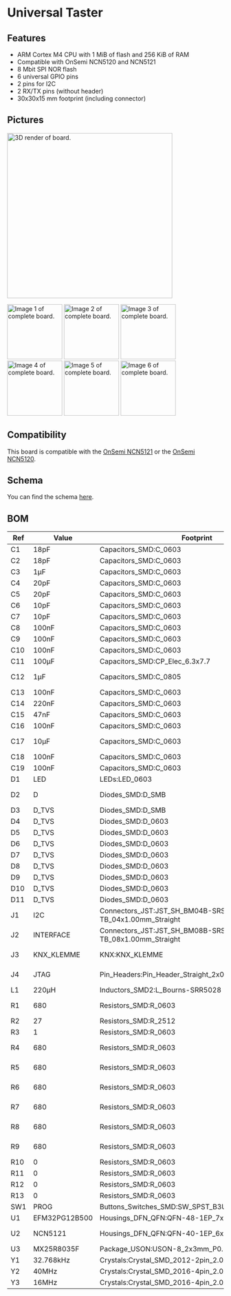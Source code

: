 # Universal Taster

## Features
* ARM Cortex M4 CPU with 1 MiB of flash and 256 KiB of RAM
* Compatible with OnSemi NCN5120 and NCN5121
* 8 Mbit SPI NOR flash
* 6 universal GPIO pins
* 2 pins for I2C
* 2 RX/TX pins (without header)
* 30x30x15 mm footprint (including connector)

## Pictures
<img src="Pictures/TopView.png" width="384" alt="3D render of board.">

[<img src="Pictures/Image1.jpg" width="128" alt="Image 1 of complete board.">](Pictures/Image1.jpg)
[<img src="Pictures/Image2.jpg" width="128" alt="Image 2 of complete board.">](Pictures/Image2.jpg)
[<img src="Pictures/Image3.jpg" width="128" alt="Image 3 of complete board.">](Pictures/Image3.jpg)
[<img src="Pictures/Image4.jpg" width="128" alt="Image 4 of complete board.">](Pictures/Image4.jpg)
[<img src="Pictures/Image5.jpg" width="128" alt="Image 5 of complete board.">](Pictures/Image5.jpg)
[<img src="Pictures/Image6.jpg" width="128" alt="Image 6 of complete board.">](Pictures/Image6.jpg)

## Compatibility
This board is compatible with the [OnSemi NCN5121](http://www.onsemi.com/pub/Collateral/NCN5121-D.PDF) or the [OnSemi NCN5120](http://www.onsemi.com/pub/Collateral/NCN5120-D.PDF).

## Schema
You can find the schema [here](Taster.pdf).

## BOM
| **Ref** | **Value**     | **Footprint**                                          | **Farnell** | **DigiKey**         | **Notes**         |
|---------|---------------|--------------------------------------------------------|-------------|---------------------|-------------------|
| C1      | 18pF          | Capacitors_SMD:C_0603                                  | 2821267     |                     |                   |
| C2      | 18pF          | Capacitors_SMD:C_0603                                  | 2821267     |                     |                   |
| C3      | 1µF           | Capacitors_SMD:C_0603                                  |             | 587-1437-1-ND       | 35 V              |
| C4      | 20pF          | Capacitors_SMD:C_0603                                  | 2627461     |                     |                   |
| C5      | 20pF          | Capacitors_SMD:C_0603                                  | 2627461     |                     |                   |
| C6      | 10pF          | Capacitors_SMD:C_0603                                  | 1414600     |                     |                   |
| C7      | 10pF          | Capacitors_SMD:C_0603                                  | 1414600     |                     |                   |
| C8      | 100nF         | Capacitors_SMD:C_0603                                  | 1833843     |                     |                   |
| C9      | 100nF         | Capacitors_SMD:C_0603                                  | 1833843     |                     |                   |
| C10     | 100nF         | Capacitors_SMD:C_0603                                  | 1833843     |                     |                   |
| C11     | 100µF         | Capacitors_SMD:CP_Elec_6.3x7.7                         |             | 732-8511-1-ND       | 35 V              |
| C12     | 1µF           | Capacitors_SMD:C_0805                                  | 2346944     |                     | 35 V 2R ESR       |
| C13     | 100nF         | Capacitors_SMD:C_0603                                  | 1833843     |                     |                   |
| C14     | 220nF         | Capacitors_SMD:C_0603                                  | 2346906     |                     | 50V               |
| C15     | 47nF          | Capacitors_SMD:C_0603                                  | 2524870     |                     | 50V               |
| C16     | 100nF         | Capacitors_SMD:C_0603                                  | 1833843     |                     |                   |
| C17     | 10µF          | Capacitors_SMD:C_0603                                  |             | 445-9104-1-ND       | 6.3 V 0.1R ESR    |
| C18     | 100nF         | Capacitors_SMD:C_0603                                  | 1833843     |                     |                   |
| C19     | 100nF         | Capacitors_SMD:C_0603                                  | 1833843     |                     |                   |
| D1      | LED           | LEDs:LED_0603                                          | 2687487     |                     |                   |
| D2      | D             | Diodes_SMD:D_SMB                                       |             | 1SMA40CAT3GOSCT-ND  |                   |
| D3      | D_TVS         | Diodes_SMD:D_SMB                                       |             | SS16T3GOSCT-ND      |                   |
| D4      | D_TVS         | Diodes_SMD:D_0603                                      | 2368172     |                     |                   |
| D5      | D_TVS         | Diodes_SMD:D_0603                                      | 2368172     |                     |                   |
| D6      | D_TVS         | Diodes_SMD:D_0603                                      | 2368172     |                     |                   |
| D7      | D_TVS         | Diodes_SMD:D_0603                                      | 2368172     |                     |                   |
| D8      | D_TVS         | Diodes_SMD:D_0603                                      | 2368172     |                     |                   |
| D9      | D_TVS         | Diodes_SMD:D_0603                                      | 2368172     |                     |                   |
| D10     | D_TVS         | Diodes_SMD:D_0603                                      | 2368172     |                     |                   |
| D11     | D_TVS         | Diodes_SMD:D_0603                                      | 2368172     |                     |                   |
| J1      | I2C           | Connectors_JST:JST_SH_BM04B-SRSS-TB_04x1.00mm_Straight |             |                     | Ebay              |
| J2      | INTERFACE     | Connectors_JST:JST_SH_BM08B-SRSS-TB_08x1.00mm_Straight |             |                     | Ebay              |
| J3      | KNX_KLEMME    | KNX:KNX_KLEMME                                         |             | 36-1425-2-ND        | Two needed        |
| J4      | JTAG          | Pin_Headers:Pin_Header_Straight_2x03_Pitch1.27mm_SMD   | 2308512     |                     | Contra is 1865334 |
| L1      | 220µH         | Inductors_SMD2:L_Bourns-SRR5028                        |             | SRR5028-221YCT-ND   |                   |
| R1      | 680           | Resistors_SMD:R_0603                                   |             | MCT0603-680-CFCT-ND |                   |
| R2      | 27            | Resistors_SMD:R_2512                                   | 2426565     |                     |                   |
| R3      | 1             | Resistors_SMD:R_0603                                   | 2078888     |                     |                   |
| R4      | 680           | Resistors_SMD:R_0603                                   |             | MCT0603-680-CFCT-ND |                   |
| R5      | 680           | Resistors_SMD:R_0603                                   |             | MCT0603-680-CFCT-ND |                   |
| R6      | 680           | Resistors_SMD:R_0603                                   |             | MCT0603-680-CFCT-ND |                   |
| R7      | 680           | Resistors_SMD:R_0603                                   |             | MCT0603-680-CFCT-ND |                   |
| R8      | 680           | Resistors_SMD:R_0603                                   |             | MCT0603-680-CFCT-ND |                   |
| R9      | 680           | Resistors_SMD:R_0603                                   |             | MCT0603-680-CFCT-ND |                   |
| R10     | 0             | Resistors_SMD:R_0603                                   |             | 311-0.0GRCT-ND      |                   |
| R11     | 0             | Resistors_SMD:R_0603                                   |             | 311-0.0GRCT-ND      |                   |
| R12     | 0             | Resistors_SMD:R_0603                                   |             | 311-0.0GRCT-ND      |                   |
| R13     | 0             | Resistors_SMD:R_0603                                   |             | 311-0.0GRCT-ND      |                   |
| SW1     | PROG          | Buttons_Switches_SMD:SW_SPST_B3U-1000P                 |             | SW1020CT-ND         |                   |
| U1      | EFM32PG12B500 | Housings_DFN_QFN:QFN-48-1EP_7x7mm_Pitch0.5mm           |             | 336-3941-ND         |                   |
| U2      | NCN5121       | Housings_DFN_QFN:QFN-40-1EP_6x6mm_Pitch0.5mm           |             | NCN5121MNTWGOSCT-ND |                   |
| U3      | MX25R8035F    | Package_USON:USON-8_2x3mm_P0.5mm                       |             | 1092-1207-1-ND      |                   |
| Y1      | 32.768kHz     | Crystals:Crystal_SMD_2012-2pin_2.0x1.2mm               |             | XC2288CT-ND         |                   |
| Y2      | 40MHz         | Crystals:Crystal_SMD_2016-4pin_2.0x1.6mm               |             | 1253-1120-1-ND      |                   |
| Y3      | 16MHz         | Crystals:Crystal_SMD_2016-4pin_2.0x1.6mm               |             | 1253-1348-1-ND      |                   |
